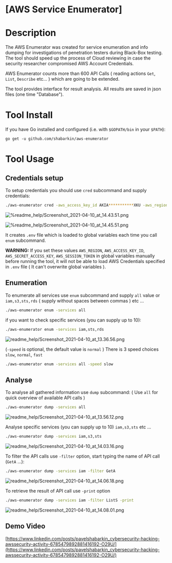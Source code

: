 # [AWS Service Enumerator]

# Description

The AWS Enumerator was created for service enumeration and info dumping for investigations of penetration testers during Black-Box  testing. The tool should speed up the process of Cloud reviewing in case the security researcher compromised AWS Account Credentials. 

AWS Enumerator counts more than 600 API Calls ( reading actions `Get`,  `List`, `Describe` etc... ) which are going to be extended. 

The tool provides interface for result analysis. All results are saved in json files (one time "Database").

# Tool Install

If you have Go installed and configured (i.e. with `$GOPATH/bin` in your `$PATH`):

```
go get -u github.com/shabarkin/aws-enumerator
```

# Tool Usage

## Credentials setup

To setup credentials you should use `cred` subcommand and supply credentials: 

```bash
./aws-enumerator cred -aws_access_key_id AKIA***********XKU -aws_region us-west-2 -aws_secret_access_key kIm6m********************5JPF
```

![%readme_help/Screenshot_2021-04-10_at_14.43.51.png](%readme_help/Screenshot_2021-04-10_at_14.43.51.png)

![%readme_help/Screenshot_2021-04-10_at_14.45.51.png](%readme_help/Screenshot_2021-04-10_at_14.45.51.png)

It creates `.env` file which is loaded to global variables each time you call `enum` subcommand.

**WARNING:** If you set these values `AWS_REGION`, `AWS_ACCESS_KEY_ID`, `AWS_SECRET_ACCESS_KEY`, `AWS_SESSION_TOKEN` in global variables manually before running the tool, it will not be able to load AWS Credentials specified in `.env` file ( It can't overwrite global variables ).

## Enumeration

To enumerate all services use `enum` subcommand and supply `all` value or `iam,s3,sts,rds` ( supply without spaces between commas ) etc ...

```bash
./aws-enumerator enum -services all
```

 if you want to check specific services (you can supply up to 10):

```bash
./aws-enumerator enum -services iam,sts,rds
```

![readme_help/Screenshot_2021-04-10_at_13.36.56.png](%readme_help/Screenshot_2021-04-10_at_13.36.56.png)

(`-speed` is optional, the default value is `normal` ) There is 3 speed choices `slow`, `normal`, `fast` 

```bash
./aws-enumerator enum -services all -speed slow
```

## Analyse

To analyse all gathered information use `dump` subcommand: ( Use `all` for quick overview of available API calls )

```bash
./aws-enumerator dump -services all
```

![readme_help/Screenshot_2021-04-10_at_13.56.12.png](%readme_help/Screenshot_2021-04-10_at_13.56.12.png)

Analyse specific services (you can supply up to 10) `iam,s3,sts` etc ...

```bash
./aws-enumerator dump -services iam,s3,sts
```

![readme_help/Screenshot_2021-04-10_at_14.03.16.png](%readme_help/Screenshot_2021-04-10_at_14.03.16.png)

To filter the API calls use `-filter` option, start typing the name of API call (`GetA` ...): 

```bash
./aws-enumerator dump -services iam -filter GetA
```

![readme_help/Screenshot_2021-04-10_at_14.06.18.png](%readme_help/Screenshot_2021-04-10_at_14.06.18.png)

To retrieve the result of API call use `-print` option

```bash
./aws-enumerator dump -services iam -filter ListS -print
```

![readme_help/Screenshot_2021-04-10_at_14.08.01.png](%readme_help/Screenshot_2021-04-10_at_14.08.01.png)

## Demo Video

[https://www.linkedin.com/posts/pavelshabarkin_cybersecurity-hacking-awssecurity-activity-6785479892881416192-O29U/](https://www.linkedin.com/posts/pavelshabarkin_cybersecurity-hacking-awssecurity-activity-6785479892881416192-O29U/)
